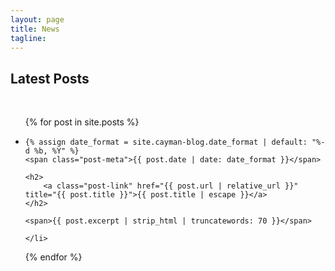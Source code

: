 ```yaml
---
layout: page
title: News
tagline: 
---
```


<h2>Latest Posts</h2>

<div>&nbsp;</div>

<ul class="post-list">
{% for post in site.posts %}
    <li>

    {% assign date_format = site.cayman-blog.date_format | default: "%-d %b, %Y" %}
    <span class="post-meta">{{ post.date | date: date_format }}</span>

    <h2>
        <a class="post-link" href="{{ post.url | relative_url }}" title="{{ post.title }}">{{ post.title | escape }}</a>
    </h2>

    <span>{{ post.excerpt | strip_html | truncatewords: 70 }}</span>

    </li>
{% endfor %}
</ul>
